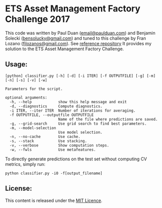 ETS Asset Management Factory Challenge 2017
===========================================

This code was written by Paul Duan (<email@paulduan.com>) and Benjamin Solecki (<bensolucky@gmail.com>) and tuned to
this challenge by Fran Lozano (<fjlozanos@gmail.com>). See [reference repository](https://github.com/pyduan/amazonaccess)
It provides my solution to the ETS Asset Management Factory Challenge.

Usage:
---------------
    [python] classifier.py [-h] [-d] [-i ITER] [-f OUTPUTFILE] [-g] [-m] [-n] [-s] [-v] [-w]

    Parameters for the script.

    optional arguments:
      -h, --help            show this help message and exit
      -d, --diagnostics     Compute diagnostics.
      -i ITER, --iter ITER  Number of iterations for averaging.
      -f OUTPUTFILE, --outputfile OUTPUTFILE
                            Name of the file where predictions are saved.
      -g, --grid-search     Use grid search to find best parameters.
      -m, --model-selection
                            Use model selection.
      -n, --no-cache        Use cache.
      -s, --stack           Use stacking.
      -v, --verbose         Show computation steps.
      -w, --fwls            Use metafeatures.


To directly generate predictions on the test set without computing CV
metrics, simply run:  

    python classifier.py -i0 -f[output_filename]

License:
---------------
This content is released under the [MIT Licence](http://opensource.org/licenses/MIT).
